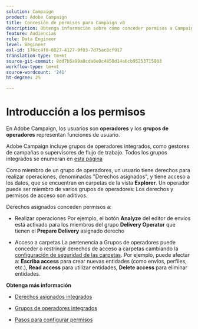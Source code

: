 ```yaml
---
solution: Campaign
product: Adobe Campaign
title: Concesión de permisos para Campaign v8
description: Obtenga información sobre cómo conceder permisos a Campaign v8
feature: Audiencias
role: Data Engineer
level: Beginner
exl-id: 176cc4f0-8827-4127-9f03-7d75ac8cf917
translation-type: tm+mt
source-git-commit: 8dd7b5a99a0cda0e0c4850d14a6cb95253715803
workflow-type: tm+mt
source-wordcount: '241'
ht-degree: 2%

---
```


# Introducción a los permisos

En Adobe Campaign, los usuarios son **operadores** y los **grupos de operadores** representan funciones de usuario.

Adobe Campaign incluye grupos de operadores integrados, como gestores de campañas o supervisores de flujo de trabajo. Todos los grupos integrados se enumeran en [esta página](https://experienceleague.adobe.com/docs/campaign-classic/using/getting-started/permissions/access-management-groups.html?lang=en#default-groups)

Como miembro de un grupo de operadores, un usuario tiene derechos para realizar operaciones, denominadas &quot;Derechos asignados&quot;, y tiene acceso a los datos, que se encuentran en carpetas de la vista **Explorer**. Un operador puede ser miembro de varios grupos de operadores: Los derechos y permisos de acceso son aditivos.

Derechos asignados conceden permisos a:

* Realizar operaciones
Por ejemplo, el botón **Analyze** del editor de envíos está activado para los miembros del grupo **Delivery Operator** que tienen el **Prepare Delivery** asignado derecho

* Acceso a carpetas
La pertenencia a Grupos de operadores puede conceder o restringir derechos de acceso a carpetas cambiando la [configuración de seguridad de las carpetas](https://experienceleague.adobe.com/docs/campaign-classic/using/getting-started/permissions/access-management-folders.html?lang=en#permissions-on-a-folder). Por ejemplo, puede afectar a: **Escriba access** para crear nuevas entidades (como envíos, perfiles, etc.), **Read access** para utilizar entidades, **Delete access** para eliminar entidades.

**Obtenga más información**

* [Derechos asignados integrados](https://experienceleague.adobe.com/docs/campaign-classic/using/getting-started/permissions/access-management-named-rights.html)

* [Grupos de operadores integrados](https://experienceleague.adobe.com/docs/campaign-classic/using/getting-started/permissions/access-management-groups.html?lang=en#default-groups)

* [Pasos para configurar permisos](https://experienceleague.adobe.com/docs/campaign-classic/using/getting-started/permissions/access-management.html)
